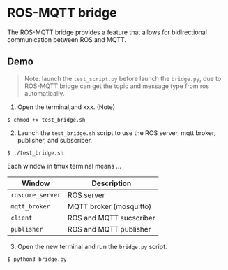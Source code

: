 # ROS-MQTT bridge

The ROS-MQTT bridge provides a feature that allows for bidirectional communication between ROS and MQTT.

## Demo

> Note: launch the `test_script.py` before launch the `bridge.py`, due to ROS-MQTT bridge can get the topic and message type from ros automatically.

1.  Open the terminal,and xxx. (Note)

```script
$ chmod +x test_bridge.sh
```

2. Launch the `test_bridge.sh` script to use the ROS server, mqtt broker, publisher, and subscriber.

```script
$ ./test_bridge.sh
```

Each window in tmux terminal means ...

| Window | Description |
| ------ | ----------- |
| `roscore_server`  | ROS server |
| `mqtt_broker`     | MQTT broker (mosquitto) |
| `client`          | ROS and MQTT sucscriber |
| `publisher`       | ROS and MQTT publisher |

3. Open the new terminal and run the `bridge.py` script.

```script
$ python3 bridge.py
```